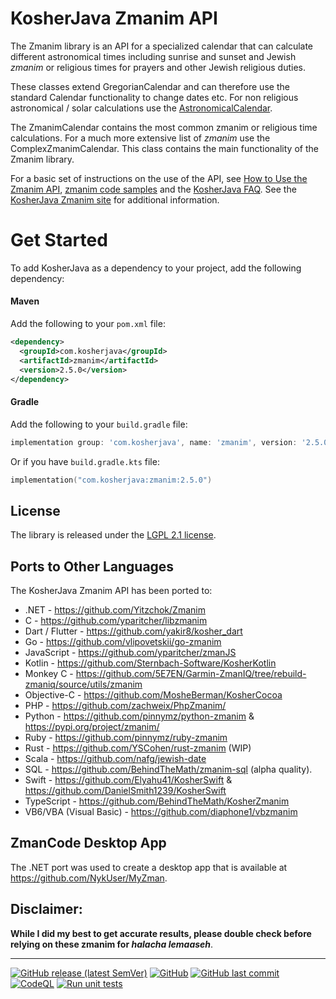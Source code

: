 KosherJava Zmanim API
=====================

The Zmanim library is an API for a specialized calendar that can calculate different astronomical
times including sunrise and sunset and Jewish _zmanim_ or religious times for prayers and other
Jewish religious duties.

These classes extend GregorianCalendar and can therefore
use the standard Calendar functionality to change dates etc. For non religious astronomical / solar
calculations use the [AstronomicalCalendar](./src/main/java/com/kosherjava/zmanim/AstronomicalCalendar.java).

The ZmanimCalendar contains the most common zmanim or religious time calculations. For a much more
extensive list of _zmanim_ use the ComplexZmanimCalendar.
This class contains the main functionality of the Zmanim library.

For a basic set of instructions on the use of the API, see [How to Use the Zmanim API](https://kosherjava.com/zmanim-project/how-to-use-the-zmanim-api/), [zmanim code samples](https://kosherjava.com/tag/code-sample/) and the [KosherJava FAQ](https://kosherjava.com/tag/faq/). See the <a href="https://kosherjava.com">KosherJava Zmanim site</a> for additional information.

# Get Started
To add KosherJava as a dependency to your project, add the following dependency:

#### Maven
Add the following to your `pom.xml` file:
```xml
<dependency>
  <groupId>com.kosherjava</groupId>
  <artifactId>zmanim</artifactId>
  <version>2.5.0</version>
</dependency>
```

#### Gradle
Add the following to your `build.gradle` file:
```groovy
implementation group: 'com.kosherjava', name: 'zmanim', version: '2.5.0'
```
Or if you have `build.gradle.kts` file:

```kotlin
implementation("com.kosherjava:zmanim:2.5.0")
```


License
-------
The library is released under the [LGPL 2.1 license](https://kosherjava.com/2011/05/09/kosherjava-zmanim-api-released-under-the-lgpl-license/).

Ports to Other Languages
------------------------
The KosherJava Zmanim API has been ported to:
* .NET - https://github.com/Yitzchok/Zmanim
* C - https://github.com/yparitcher/libzmanim
* Dart / Flutter - https://github.com/yakir8/kosher_dart
* Go - https://github.com/vlipovetskii/go-zmanim
* JavaScript - https://github.com/yparitcher/zmanJS
* Kotlin - https://github.com/Sternbach-Software/KosherKotlin
* Monkey C - https://github.com/5E7EN/Garmin-ZmanIQ/tree/rebuild-zmaniq/source/utils/zmanim
* Objective-C - https://github.com/MosheBerman/KosherCocoa
* PHP - https://github.com/zachweix/PhpZmanim/
* Python - https://github.com/pinnymz/python-zmanim & https://pypi.org/project/zmanim/
* Ruby - https://github.com/pinnymz/ruby-zmanim
* Rust - https://github.com/YSCohen/rust-zmanim (WIP)
* Scala - https://github.com/nafg/jewish-date
* SQL - https://github.com/BehindTheMath/zmanim-sql (alpha quality).
* Swift - https://github.com/Elyahu41/KosherSwift & https://github.com/DanielSmith1239/KosherSwift
* TypeScript - https://github.com/BehindTheMath/KosherZmanim
* VB6/VBA (Visual Basic) - https://github.com/diaphone1/vbzmanim

ZmanCode Desktop App
------------------------
The .NET port was used to create a desktop app that is available at https://github.com/NykUser/MyZman.

Disclaimer:
-----------
__While I did my best to get accurate results, please double check before relying on these zmanim for <em>halacha lemaaseh</em>__.

------------------------
[![GitHub release (latest SemVer)](https://img.shields.io/github/v/release/KosherJava/zmanim?color=eed6af&label=KosherJava&logo=github)](https://search.maven.org/artifact/com.kosherjava/zmanim)
[![GitHub](https://img.shields.io/github/license/KosherJava/zmanim?color=eed6af&logo=gnu)](https://github.com/KosherJava/zmanim/blob/master/LICENSE)
[![GitHub last commit](https://img.shields.io/github/last-commit/KosherJava/zmanim?logo=github)](https://github.com/KosherJava/zmanim/commits/master)
[![CodeQL](https://github.com/KosherJava/zmanim/actions/workflows/codeql-analysis.yml/badge.svg)](https://github.com/KosherJava/zmanim/actions/workflows/codeql-analysis.yml)
[![Run unit tests](https://github.com/KosherJava/zmanim/actions/workflows/pull_request_worklow.yml/badge.svg)](https://github.com/KosherJava/zmanim/actions/workflows/pull_request_worklow.yml)
